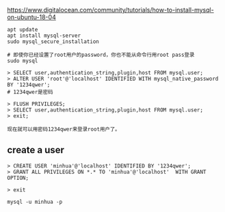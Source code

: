 https://www.digitalocean.com/community/tutorials/how-to-install-mysql-on-ubuntu-18-04

```
apt update
apt install mysql-server
sudo mysql_secure_installation

# 即使你已经设置了root用户的password，你也不能从命令行用root pass登录
sudo mysql

> SELECT user,authentication_string,plugin,host FROM mysql.user;
> ALTER USER 'root'@'localhost' IDENTIFIED WITH mysql_native_password BY '1234qwer';
# 1234qwer是密码

> FLUSH PRIVILEGES;
> SELECT user,authentication_string,plugin,host FROM mysql.user;
> exit;

现在就可以用密码1234qwer来登录root用户了。
```

## create a user

```
> CREATE USER 'minhua'@'localhost' IDENTIFIED BY '1234qwer';
> GRANT ALL PRIVILEGES ON *.* TO 'minhua'@'localhost'  WITH GRANT OPTION;

> exit

mysql -u minhua -p
```
